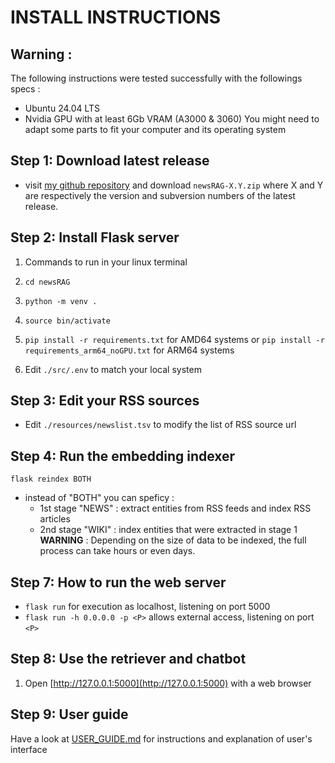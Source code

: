 # INSTALL INSTRUCTIONS

## Warning : 
The following instructions were tested successfully with the followings specs :
- Ubuntu 24.04 LTS
- Nvidia GPU with at least 6Gb VRAM (A3000 & 3060)
You might need to adapt some parts to fit your computer and its operating system

## Step 1: Download latest release

* visit [my github repository](https://github.com/jourlin/newsRAG/releases) and download ```newsRAG-X.Y.zip``` where X and Y are respectively the version and subversion numbers of the latest release.

## Step 2: Install Flask server

1. Commands to run in your linux terminal

1. ```cd newsRAG``` 
2. ```python -m venv .```
3. ```source bin/activate```
4. ```pip install -r requirements.txt``` for AMD64 systems or ```pip install -r requirements_arm64_noGPU.txt``` for ARM64 systems
5. Edit ```./src/.env``` to match your local system

## Step 3: Edit your RSS sources
- Edit ```./resources/newslist.tsv``` to modify the list of RSS source url

## Step 4: Run the embedding indexer
```flask reindex BOTH```
- instead of "BOTH" you can speficy :
    - 1st stage "NEWS" : extract entities from RSS feeds and index RSS articles
    - 2nd stage "WIKI" : index entities that were extracted in stage 1
**WARNING** : Depending on the size of data to be indexed, the full process can take hours or even days.

## Step 7: How to run the web server
- ```flask run``` for execution as localhost, listening on port 5000
- ```flask run -h 0.0.0.0 -p <P>``` allows external access, listening on port ```<P>```

## Step 8: Use the retriever and chatbot
1. Open [http://127.0.0.1:5000](http://127.0.0.1:5000) with a web browser

## Step 9: User guide
Have a look at [USER_GUIDE.md](./USER_GUIDE.md) for instructions and explanation of user's interface
